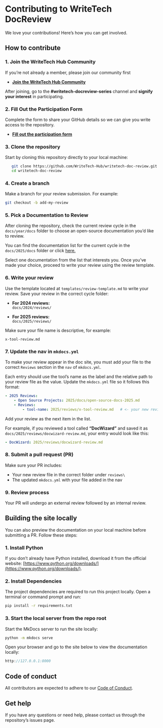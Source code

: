 # Contributing to WriteTech DocReview

We love your contributions! Here’s how you can get involved.

## How to contribute

### 1. Join the WriteTech Hub Community  
If you’re not already a member, please join our community first
- **[Join the WriteTech Hub Community](https://writetechhub.org/our-community/)**

After joining, go to the **#writetech-docreview-series** channel and **signify your interest** in participating.


### 2. Fill Out the Participation Form  
Complete the form to share your GitHub details so we can give you write access to the repository.  

- **[Fill out the participation form](https://forms.gle/38HJDPxAKpkFEfJJ9)** 

### 3. Clone the repository

Start by cloning this repository directly to your local machine:

```bash
   git clone https://github.com/WriteTech-Hub/writetech-doc-review.git
   cd writetech-doc-review
```

### 4. Create a branch  
   Make a branch for your review submission. For example: 

   ```bash
   git checkout -b add-my-review
   ```

### 5. Pick a Documentation to Review

After cloning the repository, check the current review cycle in the `docs/year/docs` folder to choose an open-source documentation you’d like to review.

You can find the documentation list for the current cycle in the `docs/2025/docs` folder or click [here.](https://github.com/WriteTech-Hub/writetech-doc-review/blob/main/docs/2025/docs/open-source-docs-2025.md)

Select one documentation from the list that interests you. Once you’ve made your choice, proceed to write your review using the review template.

### 6. Write your review  
   Use the template located at `templates/review-template.md` to write your review. Save your review in the correct cycle folder:

   - **For 2024 reviews:**  
     `docs/2024/reviews/`
     
   - **For 2025 reviews:**  
     `docs/2025/reviews/`

   Make sure your file name is descriptive, for example:  
   ```text
   x-tool-review.md
   ```

### 7. Update the nav in `mkdocs.yml`
   To make your review appear in the doc site, you must add your file to the correct `Reviews` section in the `nav` of `mkdocs.yml`.

   Each entry should use the tool’s name as the label and the relative path to your review file as the value. Update the `mkdocs.yml` file so it follows this format: 

   ```yaml
   - 2025 Reviews:
       - Open Source Projects: 2025/docs/open-source-docs-2025.md
       - Reviews:
           - tool-name: 2025/reviews/x-tool-review.md   # <- your new review
   ```
    
   Add your review as the next item in the list.
    
   For example, if you reviewed a tool called **“DocWizard”** and saved it as `docs/2025/reviews/docwizard-review.md`, your entry would look like this:

   ```yaml
   - DocWizard: 2025/reviews/docwizard-review.md
   ```
### 8. Submit a pull request (PR)
Make sure your PR includes:
- Your new review file in the correct folder under `reviews\`
- The updated `mkdocs.yml` with your file added in the nav

### 9. Review process
   Your PR will undergo an external review followed by an internal review.

## Building the site locally
You can also preview the documentation on your local machine before submitting a PR. Follow these steps:

### 1. Install Python  
If you don’t already have Python installed, download it from the official website: [https://www.python.org/downloads/](https://www.python.org/downloads/).

### 2. Install Dependencies
The project dependencies are required to run this project locally. Open a terminal or command prompt and run: 

```bash
pip install -r requirements.txt
```

### 3. Start the local server from the repo root 
Start the MkDocs server to run the site locally:

```bash
python -m mkdocs serve
```

Open your browser and go to the site below to view the documentation locally:

```cpp
http://127.0.0.1:8000
```

## Code of conduct
All contributors are expected to adhere to our [Code of Conduct](CODE_OF_CONDUCT.md).

## Get help
If you have any questions or need help, please contact us through the repository’s issues page.
